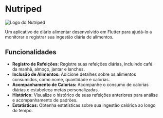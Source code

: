 # Nutriped

![Logo do Nutriped](link_para_o_logo.png)

Um aplicativo de diário alimentar desenvolvido em Flutter para ajudá-lo a monitorar e registrar sua ingestão diária de alimentos.

## Funcionalidades

- **Registro de Refeições:** Registre suas refeições diárias, incluindo café da manhã, almoço, jantar e lanches.
- **Inclusão de Alimentos:** Adicione detalhes sobre os alimentos consumidos, como nome, quantidade e calorias.
- **Acompanhamento de Calorias:** Acompanhe o consumo de calorias diárias e estabeleça metas personalizadas.
- **Histórico:** Visualize o histórico de suas refeições anteriores para análise e acompanhamento de padrões.
- **Estatísticas:** Obtenha estatísticas sobre sua ingestão calórica ao longo do tempo.